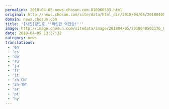 ```yaml
---
permalink: 2018-04-05-news.chosun.com-810960533.html
original: http://news.chosun.com/site/data/html_dir/2018/04/05/2018040503259.html
domain: news.chosun.com
title: '[사진]강민호,''짜릿한 역전승!'''
image: http://image.chosun.com/sitedata/image/201804/05/2018040503176_0.jpg
date: 2018-04-05 13:37:32
category: news
translations: 
 - 'en'
 - 'es'
 - 'de'
 - 'ru'
 - 'ja'
 - 'fr'
 - 'it'
 - 'zh-CN'
 - 'zh-TW'
 - 'ar'
 - 'pt'
 - 'hy'
---
```



